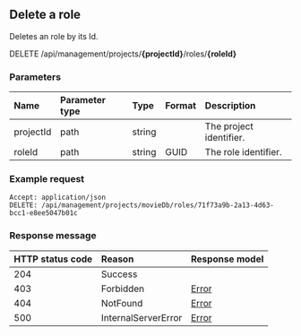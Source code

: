 ## Delete a role

Deletes an role by its Id.

<span class="label label--delete">DELETE</span> /api/management/projects/**{projectId}**/roles/**{roleId}**

### Parameters

| Name | Parameter type | Type | Format | Description |
|:-|:-|:-|:-|:-|
| projectId | path | string |  | The project identifier. |
| roleId | path | string | GUID | The role identifier. |

### Example request

```http
Accept: application/json
DELETE: /api/management/projects/movieDb/roles/71f73a9b-2a13-4d63-bcc1-e8ee5047b01c
```

### Response message

| HTTP status code | Reason | Response model |
|:-|:-|:-|
| 204 | Success | |
| 403 | Forbidden | [Error](/key-concepts/errors.md) |
| 404 | NotFound | [Error](/key-concepts/errors.md) |
| 500 | InternalServerError | [Error](/key-concepts/errors.md) |